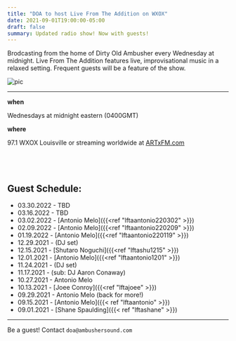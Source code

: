 ```yaml
---
title: "DOA to host Live From The Addition on WXOX"
date: 2021-09-01T19:00:00-05:00
draft: false
summary: Updated radio show! Now with guests!
---
```




Brodcasting from the home of Dirty Old Ambusher every Wednesday at midnight.
Live From The Addition features live, improvisational music in a relaxed
setting. Frequent guests will be a feature of the show.


![pic](/img/withtony.png)

****



**when** 

Wednesdays at midnight eastern (0400GMT)

**where**

97.1 WXOX Louisville or streaming worldwide at [ARTxFM.com](https://artxfm.com)

## &nbsp;

## Guest Schedule:

- 03.30.2022 - TBD
- 03.16.2022 - TBD
- 03.02.2022 - [Antonio Melo]({{<ref "lftaantonio220302" >}})
- 02.09.2022 - [Antonio Melo]({{<ref "lftaantonio220209" >}})
- 01.19.2022 - [Antonio Melo]({{<ref "lftaantonio220119" >}})
- 12.29.2021 - (DJ set)
- 12.15.2021 - [Shutaro Noguchi]({{<ref "lftashu1215" >}})
- 12.01.2021 - [Antonio Melo]({{<ref "lftaantonio1201" >}})
- 11.24.2021 - (DJ set)
- 11.17.2021 - (sub: DJ Aaron Conaway)
- 10.27.2021 - Antonio Melo
- 10.13.2021 - [Joee Conroy]({{<ref "lftajoee" >}})
- 09.29.2021 - Antonio Melo (back for more!)
- 09.15.2021 - [Antonio Melo]({{< ref "lftaantonio" >}})
- 09.01.2021 - [Shane Spaulding]({{< ref "lftashane" >}})

***

Be a guest! Contact `doa@ambushersound.com`







